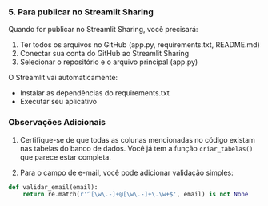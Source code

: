 
### 5. Para publicar no Streamlit Sharing

Quando for publicar no Streamlit Sharing, você precisará:

1. Ter todos os arquivos no GitHub (app.py, requirements.txt, README.md)
2. Conectar sua conta do GitHub ao Streamlit Sharing
3. Selecionar o repositório e o arquivo principal (app.py)

O Streamlit vai automaticamente:
- Instalar as dependências do requirements.txt
- Executar seu aplicativo

### Observações Adicionais

1. Certifique-se de que todas as colunas mencionadas no código existam nas tabelas do banco de dados. Você já tem a função `criar_tabelas()` que parece estar completa.

2. Para o campo de e-mail, você pode adicionar validação simples:

```python
def validar_email(email):
    return re.match(r'^[\w\.-]+@[\w\.-]+\.\w+$', email) is not None
